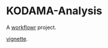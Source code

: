 # KODAMA-Analysis

A [workflowr][] project.

[vignette].

[workflowr]: https://github.com/workflowr/workflowr

[vignette]: https://modupeojo.github.io/website-1.0/docs/index.html



